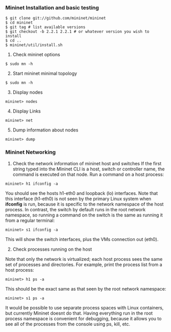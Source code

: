 ### Mininet Installation  and basic testing
```
$ git clone git://github.com/mininet/mininet
$ cd mininet
$ git tag # list available versions
$ git checkout -b 2.2.1 2.2.1 # or whatever version you wish to install
$ cd ..
$ mininet/util/install.sh
```

1. Check mininet options
```
$ sudo mn -h
```
2. Start mininet minimal topology
```
$ sudo mn -h
```
3. Display nodes
```
mininet> nodes
```
4. Display Links
```
mininet> net
```
5. Dump information about nodes
```
mininet> dump
```

### Mininet Networking
1. Check the network information of mininet host and switches
If the first string typed into the Mininet CLI is a host, switch or 
controller name, the command is executed on that node. Run a command 
on a host process:
```
mininet> h1 ifconfig -a
``` 
You should see the hosts h1-eth0 and loopback (lo) interfaces. Note that 
this interface (h1-eth0) is not seen by the primary Linux system when 
**ifconfig** is run, because it is specific to the network namespace of 
the host process. In contrast, the switch by default runs in the root network 
namespace, so running a command on the switch is the same as running it from 
a regular terminal:
```
mininet> s1 ifconfig -a
```
This will show the switch interfaces, plus the VMs connection out (eth0).

2. Check processes running on the host

Note that only the network is virtualized; each host process sees the same set 
of processes and directories. For example, print the process list from a host process:
```
mininet> h1 ps -a
```
This should be the exact same as that seen by the root network namespace:
```
mininet> s1 ps -a
```
It would be possible to use separate process spaces with Linux containers, but currently 
Mininet doesnt do that. Having everything run in the root process namespace is convenient 
for debugging, because it allows you to see all of the processes from the console using 
ps, kill, etc.

